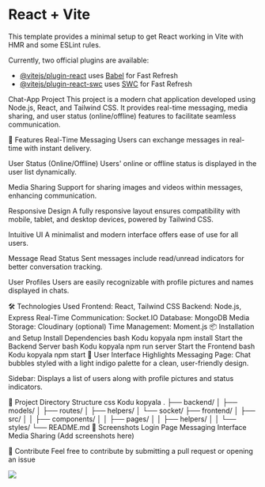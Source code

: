 # React + Vite

This template provides a minimal setup to get React working in Vite with HMR and some ESLint rules.

Currently, two official plugins are available:

- [@vitejs/plugin-react](https://github.com/vitejs/vite-plugin-react/blob/main/packages/plugin-react/README.md) uses [Babel](https://babeljs.io/) for Fast Refresh
- [@vitejs/plugin-react-swc](https://github.com/vitejs/vite-plugin-react-swc) uses [SWC](https://swc.rs/) for Fast Refresh


Chat-App Project
This project is a modern chat application developed using Node.js, React, and Tailwind CSS. It provides real-time messaging, media sharing, and user status (online/offline) features to facilitate seamless communication.

🚀 Features
Real-Time Messaging
Users can exchange messages in real-time with instant delivery.

User Status (Online/Offline)
Users' online or offline status is displayed in the user list dynamically.

Media Sharing
Support for sharing images and videos within messages, enhancing communication.

Responsive Design
A fully responsive layout ensures compatibility with mobile, tablet, and desktop devices, powered by Tailwind CSS.

Intuitive UI
A minimalist and modern interface offers ease of use for all users.

Message Read Status
Sent messages include read/unread indicators for better conversation tracking.

User Profiles
Users are easily recognizable with profile pictures and names displayed in chats.

🛠️ Technologies Used
Frontend: React, Tailwind CSS
Backend: Node.js, Express
Real-Time Communication: Socket.IO
Database: MongoDB
Media Storage: Cloudinary (optional)
Time Management: Moment.js
📦 Installation and Setup
Install Dependencies
bash
Kodu kopyala
npm install
Start the Backend Server
bash
Kodu kopyala
npm run server
Start the Frontend
bash
Kodu kopyala
npm start
🎨 User Interface Highlights
Messaging Page:
Chat bubbles styled with a light indigo palette for a clean, user-friendly design.

Sidebar:
Displays a list of users along with profile pictures and status indicators.

📂 Project Directory Structure
css
Kodu kopyala
.
├── backend/
│   ├── models/
│   ├── routes/
│   ├── helpers/
│   └── socket/
├── frontend/
│   ├── src/
│   │   ├── components/
│   │   ├── pages/
│   │   ├── helpers/
│   │   └── styles/
└── README.md
🌟 Screenshots
Login Page
Messaging Interface
Media Sharing
(Add screenshots here)

🤝 Contribute
Feel free to contribute by submitting a pull request or opening an issue

![]("../client/src/img/chat-message.gif")
